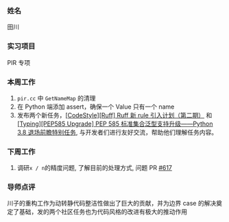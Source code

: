 ### 姓名

田川

### 实习项目

PIR 专项

### 本周工作

1. `pir.cc` 中 `GetNameMap` 的清理
2. 在 Python 端添加 assert，确保一个 Value 只有一个 name
3. 发布两个新任务，[[CodeStyle][Ruff] Ruff 新 rule 引入计划（第二期）](https://github.com/PaddlePaddle/Paddle/issues/67116) 和 [[Typing][PEP585 Upgrade] PEP 585 标准集合泛型支持升级——Python 3.8 退场前瞻特别任务](https://github.com/PaddlePaddle/Paddle/issues/66936), 与开发者们进行友好交流，帮助他们理解任务内容。


### 下周工作

1. 调研`x / n`的精度问题, 了解目前的处理方式, 问题 PR [#617](https://github.com/PaddlePaddle/PaddleMIX/pull/617)

### 导师点评

川子的重构工作为动转静代码整洁性做出了巨大的贡献，并为边界 case 的解决奠定了基础，发的两个社区任务也为代码风格的改进有极大的推动作用